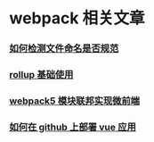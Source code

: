# webpack 相关文章

### [如何检测文件命名是否规范](./如何检查文件命名规范.md)

### [rollup 基础使用](./rollup基础使用.md)

### [webpack5 模块联邦实现微前端](./模块联邦实现微前端.md)

### [如何在 github 上部署 vue 应用](./如何使用gh-pages部署vue应用.md)
